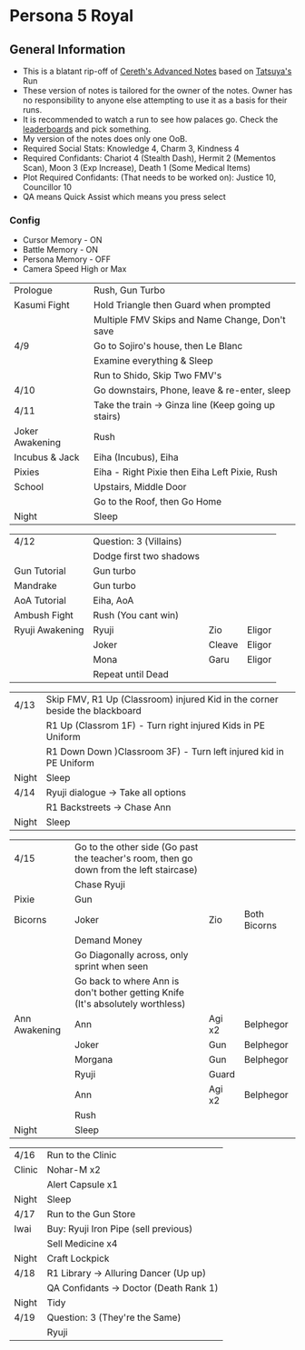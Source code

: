 # Persona 5 Royal

## General Information
  * This is a blatant rip-off of [Cereth's Advanced Notes][1] based on [Tatsuya's][2] Run
  * These version of notes is tailored for the owner of the notes. Owner has no responsibility to anyone else attempting to use it as a basis for their runs.
  * It is recommended to watch a run to see how palaces go. Check the [leaderboards][3] and pick something.
  * My version of the notes does only one OoB.
  * Required Social Stats: Knowledge 4, Charm 3, Kindness 4
  * Required Confidants: Chariot 4 (Stealth Dash), Hermit 2 (Mementos Scan), Moon 3 (Exp Increase), Death 1 (Some Medical Items)
  * Plot Required Confidants: (That needs to be worked on): Justice 10, Councillor 10
  * QA means Quick Assist which means you press select

### Config
  * Cursor Memory - ON
  * Battle Memory - ON
  * Persona Memory - OFF
  * Camera Speed High or Max

| | |
|---|---|
| Prologue | Rush, Gun Turbo |
| Kasumi Fight | Hold Triangle then Guard when prompted |
| | Multiple FMV Skips and Name Change, Don't save |
| 4/9 | Go to Sojiro's house, then Le Blanc |
| | Examine everything & Sleep |
| | Run to Shido, Skip Two FMV's |
| 4/10 | Go downstairs, Phone, leave & re-enter, sleep |
| 4/11 | Take the train -> Ginza line (Keep going up stairs) |
| Joker Awakening | Rush |
| Incubus & Jack | Eiha (Incubus), Eiha |
| Pixies | Eiha - Right Pixie then Eiha Left Pixie, Rush |
| School | Upstairs, Middle Door |
| | Go to the Roof, then Go Home |
| Night | Sleep |

| | | | |
|---|---|---|---|
| 4/12 | Question: 3 (Villains)
| | Dodge first two shadows
| Gun Tutorial | Gun turbo |
| Mandrake | Gun turbo |
| AoA Tutorial | Eiha, AoA |
| Ambush Fight | Rush (You cant win) |
| Ryuji Awakening | Ryuji | Zio | Eligor |
| | Joker | Cleave | Eligor |
| | Mona | Garu | Eligor |
| | Repeat until Dead |

| | |
|---|---|
| 4/13 | Skip FMV, R1 Up (Classroom) injured Kid in the corner beside the blackboard |
| | R1 Up (Classrom 1F) - Turn right injured Kids in PE Uniform
| | R1 Down Down )Classroom 3F) - Turn left injured kid in PE Uniform
| Night | Sleep |
| 4/14 | Ryuji dialogue -> Take all options |
| | R1 Backstreets -> Chase Ann | 
| Night | Sleep |


| | | | |
|---|---|---|---|
| 4/15 | Go to the other side (Go past the teacher's room, then go down from the left staircase) |
| | Chase Ryuji |
| Pixie | Gun |
| Bicorns | Joker | Zio | Both Bicorns |
| | Demand Money |
| | Go Diagonally across, only sprint when seen |
| | Go back to where Ann is don't bother getting Knife (It's absolutely worthless) |
| Ann Awakening | Ann | Agi x2 | Belphegor |
| | Joker | Gun | Belphegor |
| | Morgana | Gun | Belphegor |
| | Ryuji | Guard |
| | Ann | Agi x2 | Belphegor |
| | Rush |
| Night | Sleep |

| | |
|---|---|
| 4/16 | Run to the Clinic | Talk to Takemi |
| Clinic | Nohar-M x2 | 
| | Alert Capsule x1 |
| Night | Sleep |
| 4/17 | Run to the Gun Store |
| Iwai | Buy: Ryuji Iron Pipe (sell previous) |
| | Sell Medicine x4 |
| Night | Craft Lockpick |
| 4/18 | R1 Library -> Alluring Dancer (Up up)
| | QA Confidants -> Doctor (Death Rank 1)
| Night | Tidy |
| 4/19 | Question: 3 (They're the Same)
| | Ryuji 

  [1]: https://bit.ly/p5r-advanced
  [2]: https://twitch.tv/tatsuyaact
  [3]: https://speedrun.com/p5r